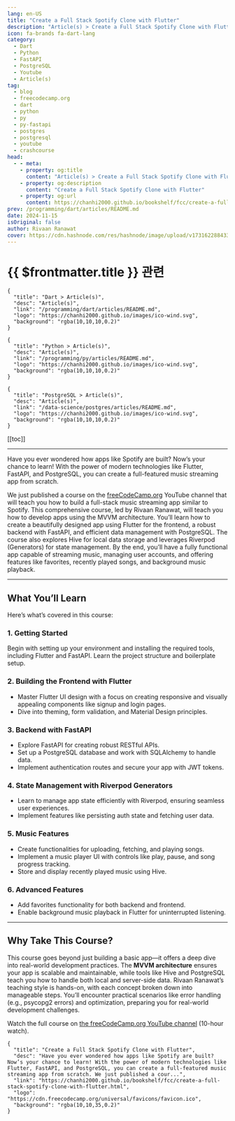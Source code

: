 ```yaml
---
lang: en-US
title: "Create a Full Stack Spotify Clone with Flutter"
description: "Article(s) > Create a Full Stack Spotify Clone with Flutter"
icon: fa-brands fa-dart-lang
category: 
  - Dart
  - Python
  - FastAPI
  - PostgreSQL
  - Youtube
  - Article(s)
tag:
  - blog
  - freecodecamp.org
  - dart
  - python
  - py
  - py-fastapi
  - postgres
  - postgresql
  - youtube
  - crashcourse
head:
  - - meta:
    - property: og:title
      content: "Article(s) > Create a Full Stack Spotify Clone with Flutter"
    - property: og:description
      content: "Create a Full Stack Spotify Clone with Flutter"
    - property: og:url
      content: https://chanhi2000.github.io/bookshelf/fcc/create-a-full-stack-spotify-clone-with-flutter.html
prev: /programming/dart/articles/README.md
date: 2024-11-15
isOriginal: false
author: Rivaan Ranawat
cover: https://cdn.hashnode.com/res/hashnode/image/upload/v1731622884338/756e3521-d287-4484-856f-9afd634c38dd.png
---
```


# {{ $frontmatter.title }} 관련

```component VPCard
{
  "title": "Dart > Article(s)",
  "desc": "Article(s)",
  "link": "/programming/dart/articles/README.md",
  "logo": "https://chanhi2000.github.io/images/ico-wind.svg",
  "background": "rgba(10,10,10,0.2)"
}
```

```component VPCard
{
  "title": "Python > Article(s)",
  "desc": "Article(s)",
  "link": "/programming/py/articles/README.md",
  "logo": "https://chanhi2000.github.io/images/ico-wind.svg",
  "background": "rgba(10,10,10,0.2)"
}
```

```component VPCard
{
  "title": "PostgreSQL > Article(s)",
  "desc": "Article(s)",
  "link": "/data-science/postgres/articles/README.md",
  "logo": "https://chanhi2000.github.io/images/ico-wind.svg",
  "background": "rgba(10,10,10,0.2)"
}
```

[[toc]]

---

<SiteInfo
  name="Create a Full Stack Spotify Clone with Flutter"
  desc="Have you ever wondered how apps like Spotify are built? Now’s your chance to learn! With the power of modern technologies like Flutter, FastAPI, and PostgreSQL, you can create a full-featured music streaming app from scratch. We just published a cour..."
  url="https://freecodecamp.org/news/create-a-full-stack-spotify-clone-with-flutter"
  logo="https://cdn.freecodecamp.org/universal/favicons/favicon.ico"
  preview="https://cdn.hashnode.com/res/hashnode/image/upload/v1731622884338/756e3521-d287-4484-856f-9afd634c38dd.png"/>

Have you ever wondered how apps like Spotify are built? Now’s your chance to learn! With the power of modern technologies like Flutter, FastAPI, and PostgreSQL, you can create a full-featured music streaming app from scratch.

We just published a course on the [<VPIcon icon="fa-brands fa-free-code-camp"/>freeCodeCamp.org](http://freeCodeCamp.org) YouTube channel that will teach you how to build a full-stack music streaming app similar to Spotify. This comprehensive course, led by Rivaan Ranawat, will teach you how to develop apps using the MVVM architecture. You’ll learn how to create a beautifully designed app using Flutter for the frontend, a robust backend with FastAPI, and efficient data management with PostgreSQL. The course also explores Hive for local data storage and leverages Riverpod (Generators) for state management. By the end, you’ll have a fully functional app capable of streaming music, managing user accounts, and offering features like favorites, recently played songs, and background music playback.

---

## What You’ll Learn

Here’s what’s covered in this course:

### 1. Getting Started

Begin with setting up your environment and installing the required tools, including Flutter and FastAPI. Learn the project structure and boilerplate setup.

### 2. Building the Frontend with Flutter

- Master Flutter UI design with a focus on creating responsive and visually appealing components like signup and login pages.
- Dive into theming, form validation, and Material Design principles.

### 3. Backend with FastAPI

- Explore FastAPI for creating robust RESTful APIs.
- Set up a PostgreSQL database and work with SQLAlchemy to handle data.
- Implement authentication routes and secure your app with JWT tokens.

### 4. State Management with Riverpod Generators

- Learn to manage app state efficiently with Riverpod, ensuring seamless user experiences.
- Implement features like persisting auth state and fetching user data.

### 5. Music Features

- Create functionalities for uploading, fetching, and playing songs.
- Implement a music player UI with controls like play, pause, and song progress tracking.
- Store and display recently played music using Hive.

### 6. Advanced Features

- Add favorites functionality for both backend and frontend.
- Enable background music playback in Flutter for uninterrupted listening.

---

## Why Take This Course?

This course goes beyond just building a basic app—it offers a deep dive into real-world development practices. The **MVVM architecture** ensures your app is scalable and maintainable, while tools like Hive and PostgreSQL teach you how to handle both local and server-side data. Rivaan Ranawat’s teaching style is hands-on, with each concept broken down into manageable steps. You’ll encounter practical scenarios like error handling (e.g., psycopg2 errors) and optimization, preparing you for real-world development challenges.

Watch the full course on [<VPIcon icon="fa-brands fa-youtube"/>the freeCodeCamp.org YouTube channel](https://youtu.be/9gpAtzQhYkY) (10-hour watch).

<VidStack src="youtube/9gpAtzQhYkY" />

<!-- TODO: add ARTICLE CARD -->
```component VPCard
{
  "title": "Create a Full Stack Spotify Clone with Flutter",
  "desc": "Have you ever wondered how apps like Spotify are built? Now’s your chance to learn! With the power of modern technologies like Flutter, FastAPI, and PostgreSQL, you can create a full-featured music streaming app from scratch. We just published a cour...",
  "link": "https://chanhi2000.github.io/bookshelf/fcc/create-a-full-stack-spotify-clone-with-flutter.html",
  "logo": "https://cdn.freecodecamp.org/universal/favicons/favicon.ico",
  "background": "rgba(10,10,35,0.2)"
}
```

